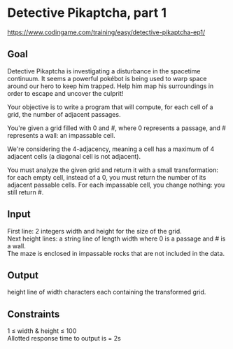 # Detective Pikaptcha, part 1
https://www.codingame.com/training/easy/detective-pikaptcha-ep1/

## Goal
Detective Pikaptcha is investigating a disturbance in the spacetime continuum. It seems a powerful pokébot is being used to warp space around our hero to keep him trapped. Help him map his surroundings in order to escape and uncover the culprit!

Your objective is to write a program that will compute, for each cell of a grid, the number of adjacent passages.

You're given a grid filled with 0 and #, where 0 represents a passage, and # represents a wall: an impassable cell.

We're considering the 4-adjacency, meaning a cell has a maximum of 4 adjacent cells (a diagonal cell is not adjacent).

You must analyze the given grid and return it with a small transformation: for each empty cell, instead of a 0, you must return the number of its adjacent passable cells. For each impassable cell, you change nothing: you still return #.

## Input
First line: 2 integers width and height for the size of the grid. <br>
Next height lines: a string line of length width where 0 is a passage and # is a wall. <br>
The maze is enclosed in impassable rocks that are not included in the data.

## Output
height line of width characters each containing the transformed grid.

## Constraints
1 ≤ width & height ≤ 100 <br>
Allotted response time to output is = 2s
